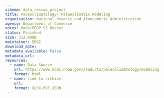 ```yaml
---
schema: data_rescue_project 
title: Paleoclimatology- Paleoclimatic Modeling
organization: National Oceanic and Atmospheric Administration
agency: Department of Commerce
notes: Daro/PEDP S3 Bucket
status: Finished
size: 312.00GB
maintainer: EDGI
download_date: 
metadata_available: False
metadata_url: 
resources:
  - name: Data Source
    url: https://www.ncei.noaa.gov/products/paleoclimatology/modeling
    format: html
  - name: Link to archive
    url: 
    format: XLSX,PDF,JSON
---
```

